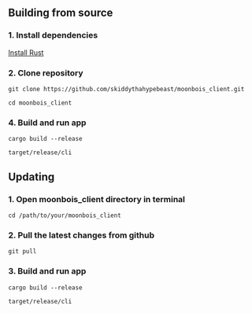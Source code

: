 ## Building from source

### 1. Install dependencies
<a href="https://www.rust-lang.org/tools/install">Install Rust</a>

### 2. Clone repository
```git clone https://github.com/skiddythahypebeast/moonbois_client.git```

```cd moonbois_client```

### 4. Build and run app

```cargo build --release```

```target/release/cli```

## Updating
### 1. Open moonbois_client directory in terminal
```cd /path/to/your/moonbois_client```

### 2. Pull the latest changes from github
```git pull```

### 3. Build and run app
```cargo build --release```

```target/release/cli```
